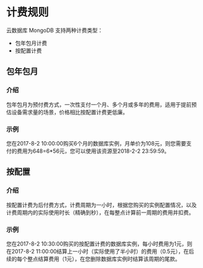 # 计费规则

云数据库 MongoDB 支持两种计费类型：
 * 包年包月计费
 * 按配置计费

## 包年包月

### 介绍
包年包月为预付费方式，一次性支付一个月、多个月或多年的费用，适用于提前预估设备需求量的场景，价格相比按配置计费更低廉。
### 示例
您在2017-8-2 10:00:00购买6个月的数据库实例，月单价为108元，则您需要支付的费用为648=6*56元，您可以使用该资源至2018-2-2 23:59:59。

## 按配置

### 介绍

   按配置计费为后付费方式，计费周期为一小时，根据您购买的实例配置情况，以及计费周期内的实际使用时长（精确到秒），在每整点计算前一周期的费用并扣费。
### 示例
您在2017-8-2 10:30:00购买的按配置计费的数据库实例，每小时费用为1元，则在2017-8-2 11:00:00结算上一小时（实际使用了半小时）的费用（0.5元），在后续的每个整点结算费用（1元），在您删除数据库实例时结算该周期的尾款。
